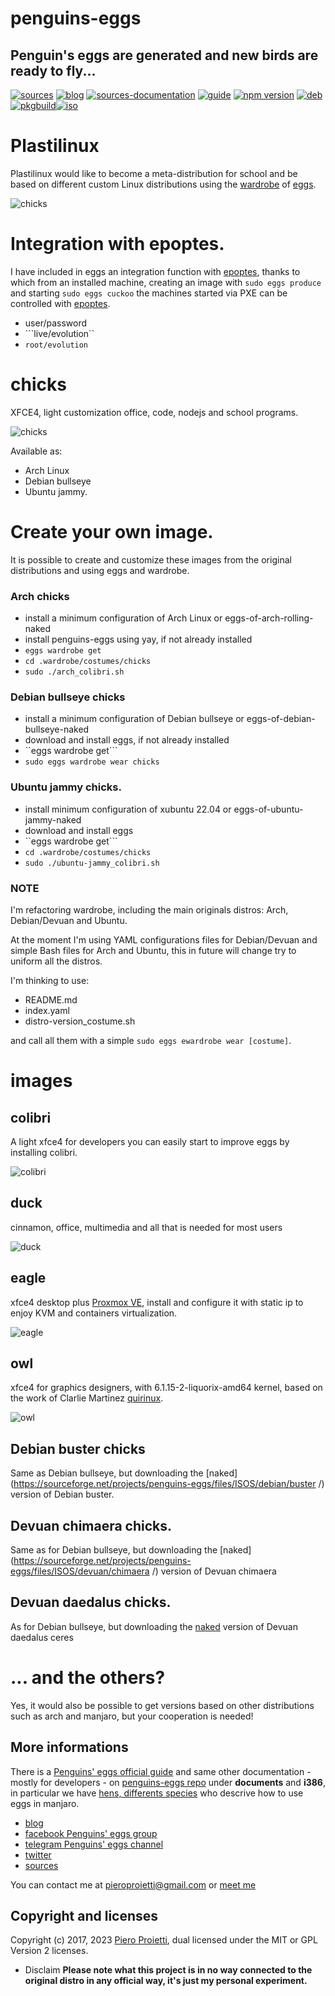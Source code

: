 penguins-eggs
=============

## Penguin&#39;s eggs are generated and new birds are ready to fly...
[![sources](https://img.shields.io/badge/github-sources-cyan)](https://github.com/pieroproietti/penguins-eggs)
[![blog](https://img.shields.io/badge/blog-penguin's%20eggs-cyan)](https://penguins-eggs.net)
[![sources-documentation](https://img.shields.io/badge/sources-documentation-blue)](https://penguins-eggs.net/sources-documentation/index.html)
[![guide](https://img.shields.io/badge/guide-penguin's%20eggs-cyan)](https://penguins-eggs.net/docs/Tutorial/users-guide)
[![npm version](https://img.shields.io/npm/v/penguins-eggs.svg)](https://npmjs.org/package/penguins-eggs)
[![deb](https://img.shields.io/badge/deb-packages-blue)](https://sourceforge.net/projects/penguins-eggs/files/DEBS)
[![pkgbuild](https://img.shields.io/badge/pkgbuild-packages-blue)](https://sourceforge.net/projects/penguins-eggs/files/PKGBUILD)[![iso](https://img.shields.io/badge/iso-images-cyan)](https://sourceforge.net/projects/penguins-eggs/files/ISOS)

# Plastilinux
Plastilinux would like to become a meta-distribution for school and be based on different custom Linux distributions using the [wardrobe](https://github.com/pieroproietti/penguins-wardrobe/tree/main/DOCUMENTATION#penguins-wardrobe) of [eggs](https://github.com/pieroproietti/penguins-eggs).

![chicks](https://penguins-eggs.net/images/chicks.png)

# Integration with epoptes.
I have included in eggs an integration function with [epoptes](https://epoptes.org/), thanks to which from an installed machine, creating an image with ``sudo eggs produce`` and starting ``sudo eggs cuckoo`` the machines started via PXE can be controlled with [epoptes](https://epoptes.org/).

* user/password
* ```live/evolution``
* ```root/evolution```

# chicks
XFCE4, light customization office, code, nodejs and school programs.

![chicks](https://penguins-eggs.net/images/chicks-245x183.png)

Available as: 

* Arch Linux
* Debian bullseye
* Ubuntu jammy.


# Create your own image.

It is possible to create and customize these images from the original distributions and using eggs and wardrobe.

### Arch chicks
* install a minimum configuration of Arch Linux or eggs-of-arch-rolling-naked
* install penguins-eggs using yay, if not already installed
* ```eggs wardrobe get```
* ```cd .wardrobe/costumes/chicks```
* ```sudo ./arch_colibri.sh```

### Debian bullseye chicks
* install a minimum configuration of Debian bullseye or eggs-of-debian-bullseye-naked
* download and install eggs, if not already installed
* ``eggs wardrobe get```
* ```sudo eggs wardrobe wear chicks```

### Ubuntu jammy chicks.
* install minimum configuration of xubuntu 22.04 or eggs-of-ubuntu-jammy-naked
* download and install eggs
* ``eggs wardrobe get```
* ```cd .wardrobe/costumes/chicks```
* ```sudo ./ubuntu-jammy_colibri.sh```


### NOTE
I'm refactoring wardrobe, including the main originals distros: Arch, Debian/Devuan and Ubuntu.

At the moment I'm using YAML configurations files for Debian/Devuan and simple Bash files for Arch and Ubuntu, this in future will change try to uniform all the distros. 

I'm thinking to use:
* README.md 
* index.yaml
* distro-version_costume.sh 

and call all them with a simple `sudo eggs ewardrobe wear [costume]`.

# images

## **colibri**
A light xfce4 for developers you can easily start to improve eggs by installing colibri.

![colibri](https://a.fsdn.com/con/app/proj/penguins-eggs/screenshots/colibri.png/245/183)

## **duck**
cinnamon, office, multimedia and all that is needed for most users

![duck](https://a.fsdn.com/con/app/proj/penguins-eggs/screenshots/duck.png/245/183)
 
## **eagle**
xfce4 desktop plus [Proxmox VE](https://www.proxmox.com/en/proxmox-ve), install and configure it with static ip to enjoy KVM and containers virtualization.

![eagle](https://a.fsdn.com/con/app/proj/penguins-eggs/screenshots/eagle.png/245/183)

## **owl**
xfce4 for graphics designers, with 6.1.15-2-liquorix-amd64 kernel, based on the work of Clarlie Martinez 
 [quirinux](https://quirinux.org/).

![owl](https://a.fsdn.com/con/app/proj/penguins-eggs/screenshots/owl.png/245/183)


## Debian buster chicks
Same as Debian bullseye, but downloading the [naked](https://sourceforge.net/projects/penguins-eggs/files/ISOS/debian/buster /) version of Debian buster.

## Devuan chimaera chicks.
Same as for Debian bullseye, but downloading the [naked](https://sourceforge.net/projects/penguins-eggs/files/ISOS/devuan/chimaera /) version of Devuan chimaera 

## Devuan daedalus chicks.
As for Debian bullseye, but downloading the [naked](https://sourceforge.net/projects/penguins-eggs/files/ISOS/devuan/daedalus/) version of Devuan daedalus ceres 

# ... and the others?
Yes, it would also be possible to get versions based on other distributions such as arch and manjaro, but your cooperation is needed!

## More informations
There is a [Penguins' eggs official guide](https://penguins-eggs.net/docs/Tutorial/users-guide) and same other documentation - mostly for developers - on [penguins-eggs repo](https://github.com/pieroproietti/penguins-eggs) under **documents** and **i386**, in particular we have [hens, differents species](https://github.com/pieroproietti/penguins-eggs/blob/master/documents/hens-different-species.md) who descrive how to use eggs in manjaro.

* [blog](https://penguins-eggs.net)    
* [facebook Penguins' eggs group](https://www.facebook.com/groups/128861437762355/)
* [telegram Penguins' eggs channel](https://t.me/penguins_eggs) 
* [twitter](https://twitter.com/pieroproietti)
* [sources](https://github.com/pieroproietti/penguins-krill)

You can contact me at pieroproietti@gmail.com or [meet me](https://meet.jit.si/PenguinsEggsMeeting)

## Copyright and licenses
Copyright (c) 2017, 2023 [Piero Proietti](https://penguins-eggs.net/about-me.html), dual licensed under the MIT or GPL Version 2 licenses.

* Disclaim
__Please note what this project is in no way connected to the original distro in any official way, it's just my personal experiment.__
